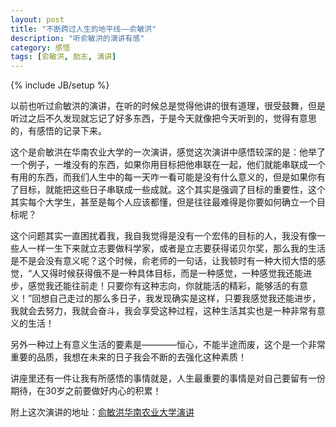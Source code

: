 ```yaml
---
layout: post
title: "不断跨过人生的地平线——俞敏洪"
description: "听俞敏洪的演讲有感"
category: 感悟
tags: [俞敏洪, 励志, 演讲]
---
```

{% include JB/setup %}

以前也听过俞敏洪的演讲，在听的时候总是觉得他讲的很有道理，很受鼓舞，但是听过之后不久发现就忘记了好多东西，于是今天就像把今天听到的，觉得有意思的，有感悟的记录下来。

这个是俞敏洪在华南农业大学的一次演讲，感觉这次演讲中感悟较深的是：他举了一个例子，一堆没有的东西，如果你用目标把他串联在一起，他们就能串联成一个有用的东西，而我们人生中的每一天咋一看可能是没有什么意义的，但是如果你有了目标，就能把这些日子串联成一些成就。这个其实是强调了目标的重要性，这个其实每个大学生，甚至是每个人应该都懂，但是往往最难得是你要如何确立一个目标呢？

这个问题其实一直困扰着我，我自我觉得是没有一个宏伟的目标的人，我没有像一些人一样一生下来就立志要做科学家，或者是立志要获得诺贝尔奖，那么我的生活是不是会没有意义呢？这个时候，俞老师的一句话，让我顿时有一种大彻大悟的感觉，“人又得时候获得俄不是一种具体目标，而是一种感觉，一种感觉我还能进步，感觉我还能往前走！只要你有这种志向，你就能活的精彩，能够活的有意义！”回想自己走过的那么多日子，我发现确实是这样，只要我感觉我还能进步，我就会去努力，我就会奋斗，我会享受这种过程，这种生活其实也是一种非常有意义的生活！

另外一种过上有意义生活的要素是————恒心，不能半途而废，这个是一个非常重要的品质，我想在未来的日子我会不断的去强化这种素质！

讲座里还有一件让我有所感悟的事情就是，人生最重要的事情是对自己要留有一份期待，在30岁之前要做好内心的积累！

附上这次演讲的地址：[俞敏洪华南农业大学演讲](http://v.youku.com/v_show/id_XMjQ3MjY2NjMy.html?f=61563791207882317)